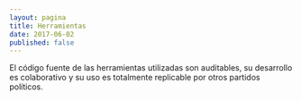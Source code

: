 ```yaml
---
layout: pagina
title: Herramientas
date: 2017-06-02
published: false
---
```


El código fuente de las herramientas utilizadas son auditables, su desarrollo es colaborativo y su uso es totalmente replicable por otros partidos políticos.

